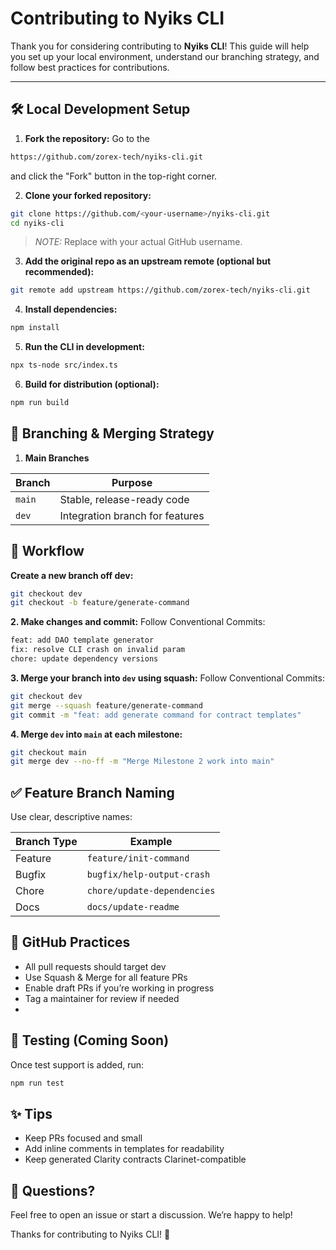 # Contributing to Nyiks CLI

Thank you for considering contributing to **Nyiks CLI**! This guide will help you set up your local environment, understand our branching strategy, and follow best practices for contributions.

---

## 🛠 Local Development Setup

1. **Fork the repository:**
Go to the
 ```bash
https://github.com/zorex-tech/nyiks-cli.git

```
 and click the "Fork" button in the top-right corner.

2. **Clone your forked repository:**

```bash
git clone https://github.com/<your-username>/nyiks-cli.git
cd nyiks-cli

```
> *NOTE:* Replace <your-username> with your actual GitHub username.

3. **Add the original repo as an upstream remote (optional but recommended):**

```bash
git remote add upstream https://github.com/zorex-tech/nyiks-cli.git
```
4. **Install dependencies:**

```bash
npm install

```
5. **Run the CLI in development:**

```bash
npx ts-node src/index.ts
```
6. **Build for distribution (optional):**

```bash
npm run build
```

## 🔀 Branching & Merging Strategy
1. **Main Branches**

| Branch | Purpose                         |
| ------ | ------------------------------- |
| `main` | Stable, release-ready code      |
| `dev`  | Integration branch for features |

## 🧪 Workflow
**Create a new branch off dev:**

```bash
git checkout dev
git checkout -b feature/generate-command

```
**2. Make changes and commit:**
Follow Conventional Commits:
```bash
feat: add DAO template generator
fix: resolve CLI crash on invalid param
chore: update dependency versions
```

**3. Merge your branch into `dev` using squash:**
Follow Conventional Commits:
```bash
git checkout dev
git merge --squash feature/generate-command
git commit -m "feat: add generate command for contract templates"
```
**4. Merge `dev` into `main` at each milestone:**

```bash
git checkout main
git merge dev --no-ff -m "Merge Milestone 2 work into main"

```
## ✅ Feature Branch Naming
Use clear, descriptive names:

| Branch Type | Example                     |
| ----------- | --------------------------- |
| Feature     | `feature/init-command`      |
| Bugfix      | `bugfix/help-output-crash`  |
| Chore       | `chore/update-dependencies` |
| Docs        | `docs/update-readme`        |


## 🚥 GitHub Practices
- All pull requests should target dev
- Use Squash & Merge for all feature PRs
- Enable draft PRs if you’re working in progress
- Tag a maintainer for review if needed
- 
## 🧪 Testing (Coming Soon)
Once test support is added, run:
```bash
npm run test
```
## ✨ Tips
- Keep PRs focused and small
- Add inline comments in templates for readability
- Keep generated Clarity contracts Clarinet-compatible

## 💬 Questions?
Feel free to open an issue or start a discussion. We’re happy to help!

Thanks for contributing to Nyiks CLI! 🚀